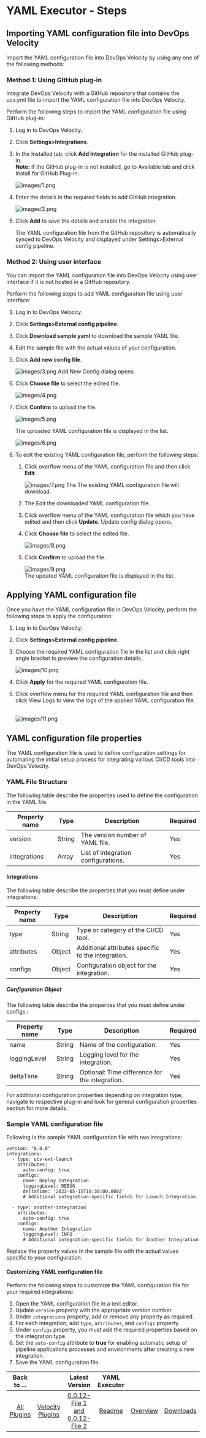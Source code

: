 
# YAML Executor - Steps

## Importing YAML configuration file into DevOps Velocity

Import the YAML configuration file into DevOps Velocity by using any one of the following methods:

### Method 1: Using GitHub plug-in

Integrate DevOps Velocity with a GitHub repository that contains the ucv.yml file to import the YAML configuration file into DevOps Velocity.

Perform the following steps to import the YAML configuration file using GitHub plug-in:

1. Log in to DevOps Velocity.
2. Click **Settings>Integrations**.
3. In the Installed tab, click **Add Integration** for the installed GitHub plug-in.    
   **Note:** If the GitHub plug-in is not installed, go to Available tab and click Install for GitHub Plug-in.

   ![images/1.png](images/1.png)
5. Enter the details in the required fields to add GitHub integration. 

   ![images/2.png](images/2.png)
6. Click **Add** to save the details and enable the integration.
   
   The YAML configuration file from the GitHub repository is automatically synced to DevOps Velocity and displayed under Settings>External config pipeline.

### Method 2: Using user interface

You can import the YAML configuration file into DevOps Velocity using user interface if it is not hosted in a GitHub repository.

Perform the following steps to add YAML configuration file using user interface:

1. Log in to DevOps Velocity.
2. Click **Settings>External config pipeline**.
3. Click **Download sample yaml** to download the sample YAML file.
4. Edit the sample file with the actual values of your configuration.
5. Click **Add new config file**.

   ![images/3.png](images/3.png)
   Add New Config dialog opens.
7. Click **Choose file** to select the edited file.

   ![images/4.png](images/4.png)
8. Click **Confirm** to upload the file.

   ![images/5.png](images/5.png)

    The uploaded YAML configuration file is displayed in the list. 

   ![images/6.png](images/6.png)
10. To edit the existing YAML configuration file, perform the following steps:
    1. Click overflow menu of the YAML configuration file and then click **Edit**.

       ![images/7.png](images/7.png)
       The The existing YAML configuration file will download.
    3. The Edit the downloaded YAML configuration file.
    4. Click overflow menu of the YAML configuration file which you have edited and then click **Update**.
       Update config dialog opens.
    5. Click **Choose file** to select the edited file.

       ![images/8.png](images/8.png)
    6. Click **Confirm** to upload the file.  

       ![images/9.png](images/9.png)  
    The updated YAML configuration file is displayed in the list.
    
## Applying YAML configuration file

Once you have the YAML configuration file in DevOps Velocity, perform the following steps to apply the configuration:

1. Log in to DevOps Velocity.
2. Click **Settings>External config pipeline**.
3. Choose the required YAML configuration file in the list and click right angle bracket to preview the configuration details.

    ![images/10.png](images/10.png) 
5. Click **Apply** for the required YAML configuration file.
6. Click overflow menu for the required YAML configuration file and then click View Logs to view the logs of the applied YAML configuration file.  

   ![images/11.png](images/11.png) 

## YAML configuration file properties

The YAML configuration file is used to define configuration settings for automating the initial setup process for integrating various CI/CD tools into DevOps Velocity.

### YAML File Structure

The following table describe the properties used to define the configuration in the YAML file.

|Property name |Type  |Description                          |Required|
|--------------|------|-------------------------------------|--------|
|version	   |String| The version number of YAML file.	|Yes     |	
|integrations  |Array | List of integration configurations. |Yes     |	

#### Integrations

The following table describe the properties that you must define under integrations:

|Property name|Type  |Description	                                   |Required|
|-------------|------|--------------------------------------------------|--------|
|type	     |String|Type or category of the CI/CD tool.	           |Yes     |
|attributes   |Object|Additional attributes specific to the integration.|Yes     |
|configs	  |Object|	Configuration object for the integration.	 |Yes     |

##### Configuration Object

The following table describe the properties that you must define under configs :

|Property name|Type  |Description	                               |Required|
|-------------|------|----------------------------------------------|--------|
|name	     |String|Name of the configuration.	                |Yes     |
|loggingLevel |String|Logging level for the integration.	        |Yes     |
|deltaTime	|String|Optional: Time difference for the integration.|Yes     |

For additional configuration properties depending on integration type, navigate to respective plug-in and look for general configuration properties section for more details.

### Sample YAML configuration file

Following is the sample YAML configuration file with two integrations:

```
version: "8.0.0"
integrations:
  - type: ucv-ext-launch
    attributes:
      auto-config: true
    configs:
      name: Deploy Integration
      loggingLevel: DEBUG
      deltaTime: '2023-05-15T18:30:00.000Z'
      # Additional integration-specific fields for Launch Integration

  - type: another-integration
    attributes:
      auto-config: true
    configs:
      name: Another Integration
      loggingLevel: INFO
      # Additional integration-specific fields for Another Integration
```

Replace the property values in the sample file with the actual values specific to your configuration.

#### Customizing YAML configuration file

Perform the following steps to customize the YAML configuration file for your required integrations:

1. Open the YAML configuration file in a text editor.
2. Update `version` property with the appropriate version number.
3. Under `integrations` property, add or remove any property as required.
4. For each integration, add `type`, `attributes`, and `configs` property.
5. Under `configs` property, you must add the required properties based on the integration type.
6. Set the `auto-config` attribute to **true** for enabling automatic setup of pipeline applications processes and environments after creating a new integration.
7. Save the YAML configuration file.

|Back to ...||Latest Version|YAML Executor |||
| :---: | :---: | :---: | :---: | :---: | :---: |
|[All Plugins](../../index.md)|[Velocity Plugins](../README.md)|[0.0.12-File 1 ](https://raw.githubusercontent.com/UrbanCode/IBM-UCV-PLUGINS/main/files/ucv-ext-yaml-executor/ucv-ext-yaml-executor%3A0.0.12.tar.7z.001)[and 0.0.12-File 2](https://raw.githubusercontent.com/UrbanCode/IBM-UCV-PLUGINS/main/files/ucv-ext-yaml-executor/ucv-ext-yaml-executor%3A0.0.12.tar.7z.002)|[Readme](README.md)|[Overview](overview.md)|[Downloads](downloads.md)|
